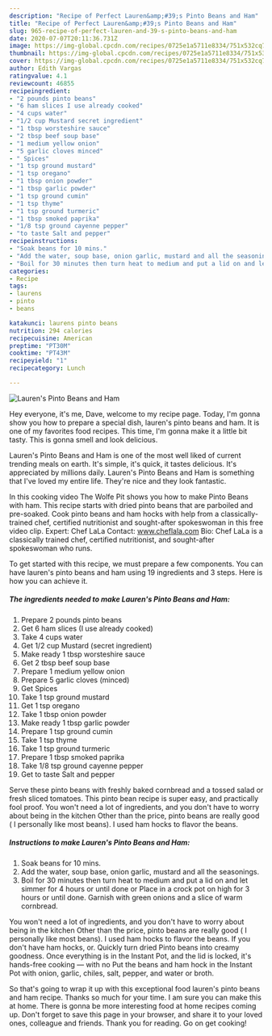 ```yaml
---
description: "Recipe of Perfect Lauren&amp;#39;s Pinto Beans and Ham"
title: "Recipe of Perfect Lauren&amp;#39;s Pinto Beans and Ham"
slug: 965-recipe-of-perfect-lauren-and-39-s-pinto-beans-and-ham
date: 2020-07-07T20:11:36.731Z
image: https://img-global.cpcdn.com/recipes/0725e1a5711e8334/751x532cq70/laurens-pinto-beans-and-ham-recipe-main-photo.jpg
thumbnail: https://img-global.cpcdn.com/recipes/0725e1a5711e8334/751x532cq70/laurens-pinto-beans-and-ham-recipe-main-photo.jpg
cover: https://img-global.cpcdn.com/recipes/0725e1a5711e8334/751x532cq70/laurens-pinto-beans-and-ham-recipe-main-photo.jpg
author: Edith Vargas
ratingvalue: 4.1
reviewcount: 46855
recipeingredient:
- "2 pounds pinto beans"
- "6 ham slices I use already cooked"
- "4 cups water"
- "1/2 cup Mustard secret ingredient"
- "1 tbsp worsteshire sauce"
- "2 tbsp beef soup base"
- "1 medium yellow onion"
- "5 garlic cloves minced"
- " Spices"
- "1 tsp ground mustard"
- "1 tsp oregano"
- "1 tbsp onion powder"
- "1 tbsp garlic powder"
- "1 tsp ground cumin"
- "1 tsp thyme"
- "1 tsp ground turmeric"
- "1 tbsp smoked paprika"
- "1/8 tsp ground cayenne pepper"
- "to taste Salt and pepper"
recipeinstructions:
- "Soak beans for 10 mins."
- "Add the water, soup base, onion garlic, mustard and all the seasonings."
- "Boil for 30 minutes then turn heat to medium and put a lid on and let simmer for 4 hours or until done or Place in a crock pot on high for 3 hours or until done. Garnish with green onions and a slice of warm cornbread."
categories:
- Recipe
tags:
- laurens
- pinto
- beans

katakunci: laurens pinto beans 
nutrition: 294 calories
recipecuisine: American
preptime: "PT30M"
cooktime: "PT43M"
recipeyield: "1"
recipecategory: Lunch

---
```



![Lauren&#39;s Pinto Beans and Ham](https://img-global.cpcdn.com/recipes/0725e1a5711e8334/751x532cq70/laurens-pinto-beans-and-ham-recipe-main-photo.jpg)

Hey everyone, it's me, Dave, welcome to my recipe page. Today, I'm gonna show you how to prepare a special dish, lauren&#39;s pinto beans and ham. It is one of my favorites food recipes. This time, I'm gonna make it a little bit tasty. This is gonna smell and look delicious.

Lauren&#39;s Pinto Beans and Ham is one of the most well liked of current trending meals on earth. It's simple, it's quick, it tastes delicious. It's appreciated by millions daily. Lauren&#39;s Pinto Beans and Ham is something that I've loved my entire life. They're nice and they look fantastic.

In this cooking video The Wolfe Pit shows you how to make Pinto Beans with ham. This recipe starts with dried pinto beans that are parboiled and pre-soaked. Cook pinto beans and ham hocks with help from a classically-trained chef, certified nutritionist and sought-after spokeswoman in this free video clip. Expert: Chef LaLa Contact: www.cheflala.com Bio: Chef LaLa is a classically trained chef, certified nutritionist, and sought-after spokeswoman who runs.


To get started with this recipe, we must prepare a few components. You can have lauren&#39;s pinto beans and ham using 19 ingredients and 3 steps. Here is how you can achieve it.

<!--inarticleads1-->

##### The ingredients needed to make Lauren&#39;s Pinto Beans and Ham:

1. Prepare 2 pounds pinto beans
1. Get 6 ham slices (I use already cooked)
1. Take 4 cups water
1. Get 1/2 cup Mustard (secret ingredient)
1. Make ready 1 tbsp worsteshire sauce
1. Get 2 tbsp beef soup base
1. Prepare 1 medium yellow onion
1. Prepare 5 garlic cloves (minced)
1. Get  Spices
1. Take 1 tsp ground mustard
1. Get 1 tsp oregano
1. Take 1 tbsp onion powder
1. Make ready 1 tbsp garlic powder
1. Prepare 1 tsp ground cumin
1. Take 1 tsp thyme
1. Take 1 tsp ground turmeric
1. Prepare 1 tbsp smoked paprika
1. Take 1/8 tsp ground cayenne pepper
1. Get to taste Salt and pepper


Serve these pinto beans with freshly baked cornbread and a tossed salad or fresh sliced tomatoes. This pinto bean recipe is super easy, and practically fool proof. You won&#39;t need a lot of ingredients, and you don&#39;t have to worry about being in the kitchen Other than the price, pinto beans are really good ( I personally like most beans). I used ham hocks to flavor the beans. 

<!--inarticleads2-->

##### Instructions to make Lauren&#39;s Pinto Beans and Ham:

1. Soak beans for 10 mins.
1. Add the water, soup base, onion garlic, mustard and all the seasonings.
1. Boil for 30 minutes then turn heat to medium and put a lid on and let simmer for 4 hours or until done or Place in a crock pot on high for 3 hours or until done. Garnish with green onions and a slice of warm cornbread.


You won&#39;t need a lot of ingredients, and you don&#39;t have to worry about being in the kitchen Other than the price, pinto beans are really good ( I personally like most beans). I used ham hocks to flavor the beans. If you don&#39;t have ham hocks, or. Quickly turn dried Pinto beans into creamy goodness. Once everything is in the Instant Pot, and the lid is locked, it&#39;s hands-free cooking — with no Put the beans and ham hock in the Instant Pot with onion, garlic, chiles, salt, pepper, and water or broth. 

So that's going to wrap it up with this exceptional food lauren&#39;s pinto beans and ham recipe. Thanks so much for your time. I am sure you can make this at home. There is gonna be more interesting food at home recipes coming up. Don't forget to save this page in your browser, and share it to your loved ones, colleague and friends. Thank you for reading. Go on get cooking!
